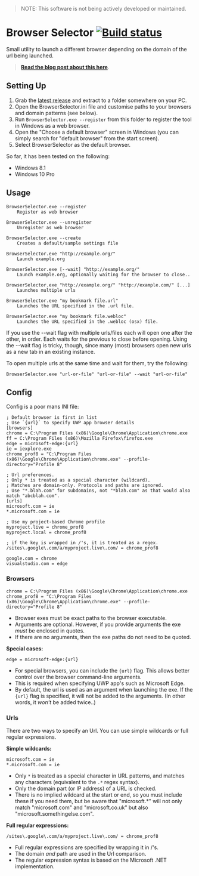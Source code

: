 > NOTE: This software is not being actively developed or maintained.

# Browser Selector [![Build status](https://ci.appveyor.com/api/projects/status/github/DanTup/BrowserSelector?svg=true)](https://ci.appveyor.com/project/DanTup/browserselector)

Small utility to launch a different browser depending on the domain of the url being launched.

> **[Read the blog post about this here](http://blog.dantup.com/2015/09/simple-windows-browser-selector/)**.

## Setting Up

1. Grab the [latest release](https://github.com/DanTup/BrowserSelector/releases) and extract to a folder somewhere on your PC.
2. Open the BrowserSelector.ini file and customise paths to your browsers and domain patterns (see below).
3. Run `BrowserSelector.exe --register` from this folder to register the tool in Windows as a web browser.
4. Open the "Choose a default browser" screen in Windows (you can simply search for "default browser" from the start screen).
5. Select BrowserSelector as the default browser.

So far, it has been tested on the following:

* Windows 8.1
* Windows 10 Pro

## Usage

    BrowserSelector.exe --register
        Register as web browser

    BrowserSelector.exe --unregister
        Unregister as web browser

    BrowserSelector.exe --create
        Creates a default/sample settings file

    BrowserSelector.exe "http://example.org/"
        Launch example.org

    BrowserSelector.exe [--wait] "http://example.org/"
        Launch example.org, optionally waiting for the browser to close..

    BrowserSelector.exe "http://example.org/" "http://example.com/" [...]
        Launches multiple urls

    BrowserSelector.exe "my bookmark file.url"
        Launches the URL specified in the .url file.

    BrowserSelector.exe "my bookmark file.webloc"
        Launches the URL specified in the .webloc (osx) file.

If you use the --wait flag with multiple urls/files each will open one after the other, in order. Each waits for the previous to close before opening. Using the --wait flag is tricky, though, since many (most) browsers open new urls as a new tab in an existing instance.

To open multiple urls at the same time and wait for them, try the following:

    BrowserSelector.exe "url-or-file" "url-or-file" --wait "url-or-file"

## Config

Config is a poor mans INI file:

	; Default browser is first in list
	; Use `{url}` to specify UWP app browser details
	[browsers]
	chrome = C:\Program Files (x86)\Google\Chrome\Application\chrome.exe
	ff = C:\Program Files (x86)\Mozilla Firefox\firefox.exe
	edge = microsoft-edge:{url}
	ie = iexplore.exe
	chrome_prof8 = "C:\Program Files (x86)\Google\Chrome\Application\chrome.exe" --profile-directory="Profile 8"

	; Url preferences.
	; Only * is treated as a special character (wildcard).
	; Matches are domain-only. Protocols and paths are ignored.
	; Use "*.blah.com" for subdomains, not "*blah.com" as that would also match "abcblah.com".
	[urls]
	microsoft.com = ie
	*.microsoft.com = ie
	
	; Use my project-based Chrome profile
	myproject.live = chrome_prof8
	myproject.local = chrome_prof8
	
	; if the key is wrapped in /'s, it is treated as a regex.
	/sites\.google\.com/a/myproject.live\.com/ = chrome_prof8
	
	google.com = chrome
	visualstudio.com = edge

### Browsers

	chrome = C:\Program Files (x86)\Google\Chrome\Application\chrome.exe
	chrome_prof8 = "C:\Program Files (x86)\Google\Chrome\Application\chrome.exe" --profile-directory="Profile 8"

- Browser exes must be exact paths to the browser executable.
- Arguments are optional. However, if you provide arguments the exe _must_ be enclosed in quotes.
- If there are no arguments, then the exe paths do not need to be quoted.

**Special cases:**

	edge = microsoft-edge:{url}

- For special browsers, you can include the `{url}` flag. This allows better control over the browser command-line arguments.
- This is required when specifying UWP app's such as Microsoft Edge.
- By default, the url is used as an argument when launching the exe. If the `{url}` flag is specified, it will not be added to the arguments. (In other words, it _won't_ be added twice..)

### Urls

There are two ways to specify an Url. You can use simple wildcards or full regular expressions.

**Simple wildcards:**

	microsoft.com = ie
	*.microsoft.com = ie

- Only `*` is treated as a special character in URL patterns, and matches any characters (equivalent to the `.*` regex syntax).
- Only the domain part (or IP address) of a URL is checked.
- There is no implied wildcard at the start or end, so you must include these if you need them, but be aware that "microsoft.*" will not only match "microsoft.com" and "microsoft.co.uk" but also "microsoft.somethingelse.com".

**Full regular expressions:**

	/sites\.google\.com/a/myproject.live\.com/ = chrome_prof8

- Full regular expressions are specified by wrapping it in /'s.
- The domain _and_ path are used in the Url comparison.
- The regular expression syntax is based on the Microsoft .NET implementation.
